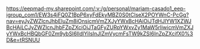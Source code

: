 https://eepmad-my.sharepoint.com/:v:/g/personal/mariam-casado1_eep-igroup_com1/EW3s4jFQ0Z1BpP6xyFdEkyMBZ0S0tClseX2POYWnC-PcGg?nav=eyJyZWZlcnJhbEluZm8iOnsicmVmZXJyYWxBcHAiOiJTdHJlYW1XZWJBcHAiLCJyZWZlcnJhbFZpZXciOiJTaGFyZURpYWxvZy1MaW5rIiwicmVmZXJyYWxBcHBQbGF0Zm9ybSI6IldlYiIsInJlZmVycmFsTW9kZSI6InZpZXcifX0%3D&e=tRSNUU

